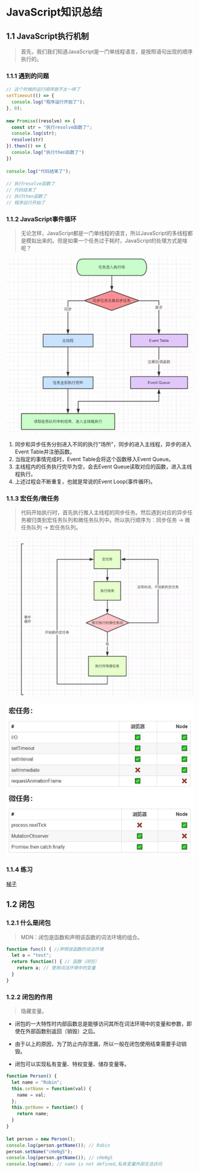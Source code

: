 # JavaScript知识总结

## 1.1 JavaScript执行机制

> 首先，我们我们知道JavaScript是一门单线程语言，是按照语句出现的顺序执行的。

### 1.1.1 遇到的问题

```js
// 这个时候的运行顺序就不太一样了
setTimeout(() => {
  console.log("程序运行开始了");
}, 0);

new Promise((resolve) => {
  const str = "执行resolve函数了";
  console.log(str);
  resolve(str)
}).then(() => {
  console.log("执行then函数了")
})

console.log("代码结束了");

// 执行resolve函数了
// 代码结束了
// 执行then函数了
// 程序运行开始了
```

### 1.1.2 JavaScript事件循环

> 无论怎样，JavaScript都是一门单线程的语言，所以JavaScript的多线程都是模拟出来的。但是如果一个任务过于耗时，JavaScript的处理方式是啥呢？

![js事件循环](./img/js-event.jpg)

1. 同步和异步任务分别进入不同的执行"场所"，同步的进入主线程，异步的进入Event Table并注册函数。
2. 当指定的事情完成时，Event Table会将这个函数移入Event Queue。
3. 主线程内的任务执行完毕为空，会去Event Queue读取对应的函数，进入主线程执行。
4. 上述过程会不断重复，也就是常说的Event Loop(事件循环)。

### 1.1.3 宏任务/微任务

> 代码开始执行时，首先执行推入主线程的同步任务。然后遇到对应的异步任务被归类到宏任务队列和微任务队列中。所以执行顺序为：同步任务 -> 微任务队列 -> 宏任务队列。

![js任务](./img/event-types.jpg)

![js任务](./img/mic-big-event.jpg)

### 1.1.4 练习

[梯子](https://www.cnblogs.com/intangible/p/8066979.html)

## 1.2 闭包

### 1.2.1 什么是闭包

> MDN：闭包是函数和声明该函数的词法环境的组合。

```js
function func() { //声明该函数的词法环境
  let a = "test";
  return function() { // 函数（闭包）
    return a; // 使用词法环境中的变量
  }
}
```

### 1.2.2 闭包的作用

> 隐藏变量。

- 闭包的一大特性时内部函数总是能够访问其所在词法环境中的变量和参数，即使在外部函数别返回（销毁）之后。

- 由于以上的原因，为了防止内存泄漏，所以一般在闭包使用结束需要手动销毁。

- 闭包可以实现私有变量、特权变量、储存变量等。

```js
function Person() {
  let name = "Robin";
  this.setName = function(val) {
    name = val;
  };
  this.getName = function() {
    return name;
  }
}

let person = new Person();
console.log(person.getName()); // Robin
person.setName("cHeNg5");
console.log(person.getName()); // cHeNg5
console.log(name); // name is not defined,私有变量外部无法访问
```
